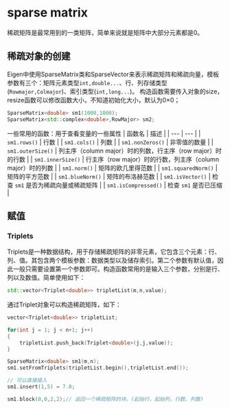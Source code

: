 # sparse matrix
稀疏矩阵是最常用到的一类矩阵，简单来说就是矩阵中大部分元素都是0。
## 稀疏对象的创建
Eigen中使用SparseMatrix类和SparseVector来表示稀疏矩阵和稀疏向量，模板参数有三个：矩阵元素类型`int,double...`、行、列存储类型(`Rowmajor,Colmajor`)、索引类型(`int,long...`)。
构造函数需要传入对象的size，resize函数可以修改函数大小，不知道初始化大小，默认为0×0；
```cpp
SparseMatrix<double> sm1(1000,1000); 
SparseMatrix<std::complex<double>,RowMajor> sm2;
```
一些常用的函数：用于查看变量的一些属性
| 函数名 | 描述 |
| --- | --- |
| `sm1.rows()` | 行数 |
| `sm1.cols()` | 列数 |
| `sm1.nonZeros()` | 非零值的数量 |
| `sm1.outerSize()` | 列主序（column major）时的列数，行主序（row major）时的行数 |
| `sm1.innerSize()` | 行主序（row major）时的行数，列主序（column major）时的列数 |
| `sm1.norm()` | 矩阵的欧几里得范数 |
| `sm1.squaredNorm()` | 矩阵的平方范数 |
| `sm1.blueNorm()` | 矩阵的布洛赫范数 |
| `sm1.isVector()` | 检查 `sm1` 是否为稀疏向量或稀疏矩阵 |
| `sm1.isCompressed()` | 检查 `sm1` 是否已压缩 |
## 赋值
### Triplets
Triplets是一种数据结构，用于存储稀疏矩阵的非零元素，它包含三个元素：行、列、值。其包含两个模板参数：数据类型以及储存索引。第二个参数有默认值，因此一般只需要设置第一个参数即可。构造函数常用的是输入三个参数，分别是行、列以及数值。简单使用如下：
```cpp
std::vector<Triplet<double>> tripletList(m,n,value);
```
通过Triplet对象可以构造稀疏矩阵，如下：
```cpp
vector<Triplet<double>> tripletList;

for(int j = 1; j < n+1; j++)
{
    tripletList.push_back(Triplet<double>(j,j,value));
}

SparseMatrix<double> sm1(m,n);
sm1.setFromTriplets(tripletList.begin(),tripletList.end());

// 可以直接插入
sm1.insert(1,5) = 7.0;

sm1.block(0,0,2,2);// 返回一个稀疏矩阵的块，(起始行，起始列，行数，列数)
```
